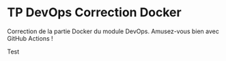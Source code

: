 # TP DevOps Correction Docker

Correction de la partie Docker du module DevOps. Amusez-vous bien avec GitHub Actions !

Test
